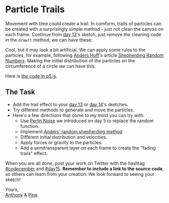# Particle Trails

Movement with time could create a trail. In comform, trails of particles can be created with a surprisingly simple method - just not clean the canvas on each frame. Continue from [day 13](/2020/13)'s sketch, just remove the cleaning code in the `draw()` method, we can have these:

<sketch-day-15-1 />

Cool, but it may look a bit artificial. We can apply some rules to the particles, for example, following [Anders Hoff](https://inconvergent.net/)'s article [Shepherding Random Numbers](https://inconvergent.net/2016/shepherding-random-numbers/). Making the initial distribution of the particles on the circumference of a circle we can have this:

<sketch-day-15-2 />

Here is [the code in p5.js](https://editor.p5js.org/antfu/sketches/VbM1ovnB3).

## The Task

- Add the trail effect to your [day 13](/2020/13) or [day 14](/2020/14)'s sketches.
- Try different methods to generate and move the particles.
- Here's a few directions that come to my mind you can try with:
  - Use [Perlin Noise](/2020/5) we introduced on day 5 to replace the random function.
  - Implement [Anders' random shepherding method](https://inconvergent.net/2016/shepherding-random-numbers/)
  - Different initial distribution and velocities.
  - Apply forces or gravity to the particles.
  - Add a semitransparent layer on each frame to create the "fading trails" effect.

When you are all done, post your work on Twitter with the hashtag [#codecember](https://twitter.com/hashtag/codecember) and [#day15](https://twitter.com/hashtag/day15). **Remember to include a link to the source code**, so others can learn from your creation. We look forward to seeing your sketch!

Yours, <br>
[Anthony](https://twitter.com/antfu7) & [Pine](https://twitter.com/octref)
